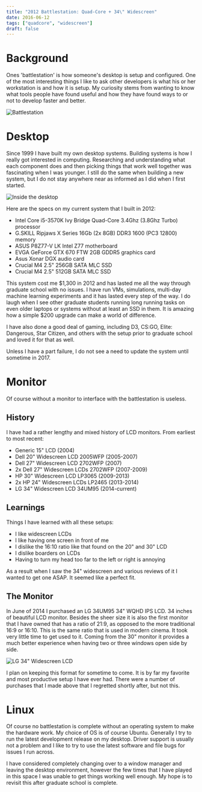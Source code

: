 ```yaml
---
title: "2012 Battlestation: Quad-Core + 34\" Widescreen"
date: 2016-06-12
tags: ["quadcore", "widescreen"]
draft: false
---
```


# Background

Ones 'battlestation' is how someone's desktop is setup and configured. One of the most interesting things I like to ask other developers is what his or her workstation is and how it is setup. My curiosity stems from wanting to know what tools people have found useful and how they have found ways to or not to develop faster and better.

![Battlestation](/img/projects/battlestation/battlestation-900x450.jpg "battlestation")

# Desktop

Since 1999 I have built my own desktop systems. Building systems is how I really got interested in computing. Researching and understanding what each component does and then picking things that work well together was fascinating when I was younger. I still do the same when building a new system, but I do not stay anywhere near as informed as I did when I first started.

![Inside the desktop](/img/projects/battlestation/desktop.jpg "inside desktop")

Here are the specs on my current system that I built in 2012:

* Intel Core i5-3570K Ivy Bridge Quad-Core 3.4Ghz (3.8Ghz Turbo) processor
* G.SKILL Ripjaws X Series 16Gb (2x 8GB) DDR3 1600 (PC3 12800) memory
* ASUS P8Z77-V LK Intel Z77 motherboard
* EVGA GeForce GTX 670 FTW 2GB GDDR5 graphics card
* Asus Xonar DGX audio card
* Crucial M4 2.5" 256GB SATA MLC SSD
* Crucial M4 2.5" 512GB SATA MLC SSD

This system cost me $1,300 in 2012 and has lasted me all the way through graduate school with no issues. I have run VMs, simulations, multi-day machine learning experiments and it has lasted every step of the way. I do laugh when I see other graduate students running long running tasks on even older laptops or systems without at least an SSD in them. It is amazing how a simple $200 upgrade can make a world of difference.

I have also done a good deal of gaming, including D3, CS:GO, Elite: Dangerous, Star Citizen, and others with the setup prior to graduate school and loved it for that as well.

Unless I have a part failure, I do not see a need to update the system until sometime in 2017.

# Monitor

Of course without a monitor to interface with the battlestation is useless.

## History

I have had a rather lengthy and mixed history of LCD monitors. From earliest to most recent:

* Generic 15" LCD (2004)
* Dell 20" Widescreen LCD 2005WFP (2005-2007)
* Dell 27" Widescreen LCD 2702WFP (2007)
* 2x Dell 27" Widescreen LCDs 2702WFP (2007-2009)
* HP 30" Widescreen LCD LP3065 (2009-2013)
* 2x HP 24" Widescreen LCDs LP2465 (2013-2014)
* LG 34" Widescreen LCD 34UM95 (2014-current)

## Learnings

Things I have learned with all these setups:

* I like widescreen LCDs
* I like having one screen in front of me
* I dislike the 16:10 ratio like that found on the 20" and 30" LCD
* I dislike boarders on LCDs
* Having to turn my head too far to the left or right is annoying

As a result when I saw the 34" widescreen and various reviews of it I wanted to get one ASAP. It seemed like a perfect fit.

## The Monitor

In June of 2014 I purchased an LG 34UM95 34" WQHD IPS LCD. 34 inches of beautiful LCD monitor. Besides the sheer size it is also the first monitor that I have owned that has a ratio of 21:9, as opposed to the more traditional 16:9 or 16:10. This is the same ratio that is used in modern cinema. It took very little time to get used to it. Coming from the 30" monitor it provides a much better experience when having two or three windows open side by side.

![LG 34" Widescreen LCD](/img/projects/battlestation/monitor-900x450.jpg "monitor")

I plan on keeping this format for sometime to come. It is by far my favorite and most productive setup I have ever had. There were a number of purchases that I made above that I regretted shortly after, but not this.

# Linux

Of course no battlestation is complete without an operating system to make the hardware work. My choice of OS is of course Ubuntu. Generally I try to run the latest development release on my desktop. Driver support is usually not a problem and I like to try to use the latest software and file bugs for issues I run across.

I have considered completely changing over to a window manager and leaving the desktop environment, however the few times that I have played in this space I was unable to get things working well enough. My hope is to revisit this after graduate school is complete.
